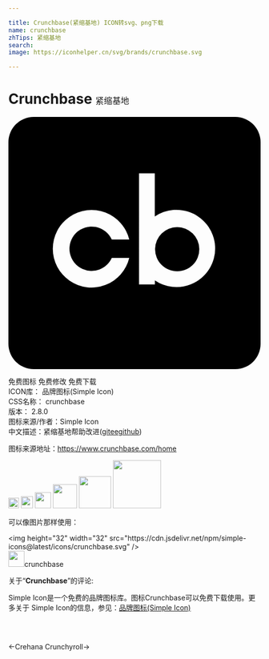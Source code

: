 ```yaml
---

title: Crunchbase(紧缩基地) ICON转svg、png下载
name: crunchbase
zhTips: 紧缩基地
search: 
image: https://iconhelper.cn/svg/brands/crunchbase.svg

---
```


# Crunchbase  <small style="font-size: 60%;font-weight: 100">紧缩基地</small>

<div id="svg" class="svg-wrap">
<svg role="img" viewBox="0 0 24 24" xmlns="http://www.w3.org/2000/svg"><title>Crunchbase icon</title><path d="M21.6 0H2.4A2.41 2.41 0 0 0 0 2.4v19.2A2.41 2.41 0 0 0 2.4 24h19.2a2.41 2.41 0 0 0 2.4-2.4V2.4A2.41 2.41 0 0 0 21.6 0zM7.045 14.465A2.11 2.11 0 0 0 9.84 13.42h1.66a3.69 3.69 0 1 1 0-1.75H9.84a2.11 2.11 0 1 0-2.795 2.795zm11.345.845a3.55 3.55 0 0 1-1.06.63 3.68 3.68 0 0 1-3.39-.38v.38h-1.51V5.37h1.5v4.11a3.74 3.74 0 0 1 1.8-.63H16a3.67 3.67 0 0 1 2.39 6.46zm-.223-2.766a2.104 2.104 0 1 1-4.207 0 2.104 2.104 0 0 1 4.207 0z"/></svg>
</div>
<detail full-name='crunchbase'></detail>

<div class="detail-page">
<p>
<span><span class="badge-success badge">免费图标</span> <span class="badge-success badge">免费修改</span>  <span class="badge-success badge">免费下载</span> </span>
<br/>
<span>
ICON库：
<span class="badge-secondary badge">品牌图标(Simple Icon)</span> 
</span>
<br/>
<span>
CSS名称：
<span class="badge-secondary badge">crunchbase</span> 
</span>

<br/>
<span>
版本：
<span class="badge-secondary badge">2.8.0</span> 
</span>
<br/>
<span>图标来源/作者：<span class="badge-light badge">Simple Icon</span></span> 
<br/>
<span class="zh-detail">中文描述：<span class="badge-primary badge">紧缩基地</span><span class="help-link"><span>帮助改进</span>(<a href="https://gitee.com/liuwave/icon-helper/edit/master/json/brands/crunchbase.json" target="_blank" rel="noopener noreferrer">gitee</a><a href="https://github.com/liuwave/icon-helper/edit/master/json/brands/crunchbase.json" target="_blank" rel="noopener noreferrer">github</a></span>)</span><br/>
</p>
</div><div class="description description alert alert-light"><p>图标来源地址：<a href="https://www.crunchbase.com/home" target="_blank" rel="noopener noreferrer">https://www.crunchbase.com/home</a></p></div>
<div class="alert alert-dark">
<img height="21" width="21" src="https://cdn.jsdelivr.net/npm/simple-icons@latest/icons/crunchbase.svg" />
<img height="24" width="24" src="https://cdn.jsdelivr.net/npm/simple-icons@latest/icons/crunchbase.svg" />
<img height="32" width="32" src="https://cdn.jsdelivr.net/npm/simple-icons@latest/icons/crunchbase.svg" />
<img height="48" width="48" src="https://cdn.jsdelivr.net/npm/simple-icons@latest/icons/crunchbase.svg" />
<img height="64" width="64" src="https://cdn.jsdelivr.net/npm/simple-icons@latest/icons/crunchbase.svg" />
<img height="96" width="96" src="https://cdn.jsdelivr.net/npm/simple-icons@latest/icons/crunchbase.svg" />

</div>
<div>
  <p>可以像图片那样使用：    
  </p>
  <div class="alert alert-primary" style="font-size: 14px">
    &lt;img height="32" width="32" src="https://cdn.jsdelivr.net/npm/simple-icons@latest/icons/crunchbase.svg" /&gt;
    <copy-btn content='<img height="32" width="32" src="https://cdn.jsdelivr.net/npm/simple-icons@latest/icons/crunchbase.svg" />'></copy-btn>
  </div>
  <div class="alert alert-secondary">
    <img height="32" width="32" src="https://cdn.jsdelivr.net/npm/simple-icons@latest/icons/crunchbase.svg" />crunchbase
    <copy-btn content="crunchbase" btn-title="复制图标名称"></copy-btn>
  </div>
</div>
<div class="icon-detail__container">
<p>关于“<b>Crunchbase</b>”的评论:</p>
</div>
<Vssue title="关于“Crunchbase”的评论" />
<div><p>Simple Icon是一个免费的品牌图标库。图标Crunchbase可以免费下载使用。更多关于  Simple Icon的信息，参见：<a target="_blank" href="https://iconhelper.cn/brands.html">品牌图标(Simple Icon)</a>
</p></div>


<div style="padding:2rem 0 " class="page-nav"><p class="inner"><span class="prev">←<router-link to="/icon/crehana.html">Crehana</router-link></span> <span class="next"><router-link to="/icon/crunchyroll.html">Crunchyroll</router-link>→</span></p></div>
